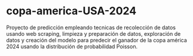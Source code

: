 # copa-america-USA-2024
Proyecto de predicción empleando tecnicas de recolección de datos usando web scraping, limpieza y preparación de datos, exploración de datos y creación del modelo para predecir el ganador de la copa américa 2024 usando la distribución de probabilidad Poisson.
